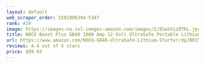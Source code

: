 ```yaml
---
layout: default 
﻿web_scraper_order: 1582906394-5347
rank: #29
image: https://images-na.ssl-images-amazon.com/images/I/91wVViz9ThL.jpg
title: NOCO Boost Plus GB40 1000 Amp 12-Volt UltraSafe Portable Lithium Car Battery Jump…
url: https://www.amazon.com/NOCO-GB40-UltraSafe-Lithium-Starter/dp/B015TKUPIC/ref=zg_mw_automotive_29?_encoding=UTF8&psc=1&refRID=XNZNW5DZK47AV25RF7A7
reviews: 4.4 out of 5 stars
price: $99.93 
---
```

